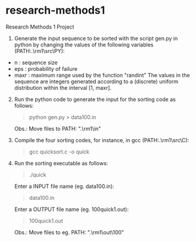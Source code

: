 # research-methods1
Research Methods 1 Project 

1. Generate the input sequence to be sorted with the script gen.py in python by
   changing the values of the following variables (PATH:.\rm1\src\PY): 
  - n : sequence size
  - eps : probability of failure
  - maxr : maximum range used by the function "randint"
  The values in the sequence are integers generated according to a (discrete)
  uniform distribution within the interval [1, maxr]. 

2. Run the python code to generate the input for the sorting code as follows:
 
   > python gen.py > data100.in
   
   Obs.: Move files to PATH: ".\rm1\in"
   
3. Compile the four sorting codes, for instance, in gcc (PATH:.\rm1\src\C):
  
   > gcc quicksort.c -o quick

4. Run the sorting executable as follows:

   > ./quick
      
     Enter a INPUT file name (eg. data100.in):
   > data100.in
   
     Enter a OUTPUT file name (eg. 100quick1.out):
   > 100quick1.out
   
   Obs.: Move files to eg. PATH: ".\rm1\out\100"
